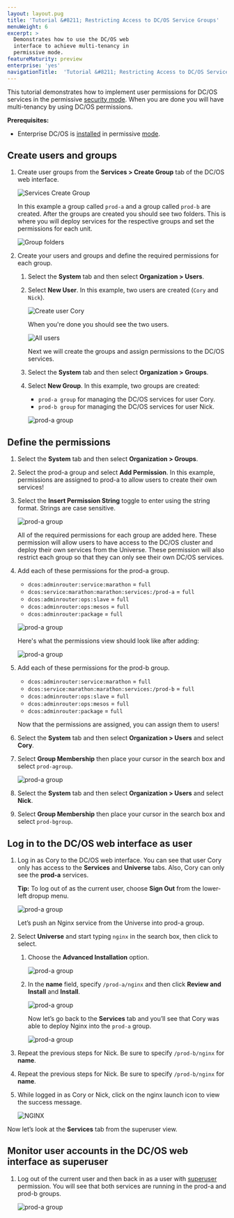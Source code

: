 ```yaml
---
layout: layout.pug
title: 'Tutorial &#8211; Restricting Access to DC/OS Service Groups'
menuWeight: 6
excerpt: >
  Demonstrates how to use the DC/OS web
  interface to achieve multi-tenancy in
  permissive mode.
featureMaturity: preview
enterprise: 'yes'
navigationTitle:  'Tutorial &#8211; Restricting Access to DC/OS Service Groups'
---
```

This tutorial demonstrates how to implement user permissions for DC/OS services in the permissive [security mode](/docs/1.8/administration/installing/custom/configuration-parameters/#security). When you are done you will have multi-tenancy by using DC/OS permissions.  

**Prerequisites:**

- Enterprise DC/OS is [installed](/docs/1.8/administration/installing/) in permissive [mode](/docs/1.8/administration/installing/custom/configuration-parameters/#security).

## Create users and groups

1.  Create user groups from the **Services > Create Group** tab of the DC/OS web interface.

    ![Services Create Group](../img/service-group1.png)
    
    In this example a group called `prod-a` and a group called `prod-b` are created. After the groups are created you should see two folders. This is where you will deploy services for the respective groups and set the permissions for each unit.
    
    ![Group folders](../img/service-group2.png)
    
1.  Create your users and groups and define the required permissions for each group. 

    1.  Select the **System** tab and then select **Organization > Users**. 
     
    1.  Select **New User**.  In this example, two users are created (`Cory` and `Nick`).     
        
        ![Create user Cory](../img/service-group3.png)
        
        When you're done you should see the two users. 
        
        ![All users](../img/service-group4.png)
        
        Next we will create the groups and assign permissions to the DC/OS services.
    
    1.  Select the **System** tab and then select **Organization > Groups**.
    
    1.  Select **New Group**. In this example, two groups are created:
        
        - `prod-a group` for managing the DC/OS services for user Cory.
        - `prod-b group` for managing the DC/OS services for user Nick.
        
        ![prod-a group](../img/service-group5.png)
        
## Define the permissions
    
1.  Select the **System** tab and then select **Organization > Groups**. 

1.  Select the prod-a group and select **Add Permission**.  In this example, permissions are assigned to prod-a to allow users to create their own services!  

1.  Select the **Insert Permission String** toggle to enter using the string format. Strings are case sensitive.
    
    ![prod-a group](../img/service-group6.png)
    
    All of the required permissions for each group are added here. These permission will allow users to have access to the DC/OS cluster and deploy their own services from the Universe.  These permission will also restrict each group so that they can only see their own DC/OS services.
      
1.  Add each of these permissions for the prod-a group.   
    
    -  `dcos:adminrouter:service:marathon` = `full`
    -  `dcos:service:marathon:marathon:services:/prod-a` = `full`  
    -  `dcos:adminrouter:ops:slave` = `full`
    -  `dcos:adminrouter:ops:mesos` = `full`
    -  `dcos:adminrouter:package` = `full`
    
    ![prod-a group](../img/service-group7.png)
    
    Here's what the permissions view should look like after adding:
    
    ![prod-a group](../img/service-group8.png)
    
1.  Add each of these permissions for the prod-b group.   
            
    -  `dcos:adminrouter:service:marathon` = `full`
    -  `dcos:service:marathon:marathon:services:/prod-b` = `full`  
    -  `dcos:adminrouter:ops:slave` = `full`
    -  `dcos:adminrouter:ops:mesos` = `full`
    -  `dcos:adminrouter:package` = `full`
    
    Now that the permissions are assigned, you can assign them to users!   
    
1.  Select the **System** tab and then select **Organization > Users** and select **Cory**.  

1.  Select **Group Membership** then place your cursor in the search box and select `prod-agroup`. 

    ![prod-a group](../img/service-group9.png)
    
1.  Select the **System** tab and then select **Organization > Users** and select **Nick**.  
    
1.  Select **Group Membership** then place your cursor in the search box and select `prod-bgroup`. 
    
    
## Log in to the DC/OS web interface as user

1.  Log in as Cory to the DC/OS web interface. You can see that user Cory only has access to the **Services** and **Universe** tabs. Also, Cory can only see the **prod-a** services.
 
    **Tip:** To log out of as the current user, choose **Sign Out** from the lower-left dropup menu.
    
    ![prod-a group](../img/service-group10.png)
    
    Let’s push an Nginx service from the Universe into prod-a group.  
    
1.  Select **Universe** and start typing `nginx` in the search box, then click to select.

    1.  Choose the **Advanced Installation** option. 
        
        ![prod-a group](../img/service-group11.png)
        
    1.  In the **name** field, specify `/prod-a/nginx` and then click **Review and Install** and **Install**.
    
        ![prod-a group](../img/service-group12.png)
        
        Now let’s go back to the **Services** tab and you’ll see that Cory was able to deploy Nginx into the `prod-a` group.
        
        ![prod-a group](../img/service-group13.png)
        
1.  Repeat the previous steps for Nick. Be sure to specify `/prod-b/nginx` for **name**. 

1.  Repeat the previous steps for Nick. Be sure to specify `/prod-b/nginx` for **name**. 

1.  While logged in as Cory or Nick, click on the nginx launch icon to view the success message.
    
    ![NGINX](../img/service-group-nginx.png)
    
    
Now let’s look at the **Services** tab from the superuser view.  


## Monitor user accounts in the DC/OS web interface as superuser

1.  Log out of the current user and then back in as a user with [superuser](/docs/1.8/administration/id-and-access-mgt/permissions/superuser-perm/) permission. You will see that both services are running in the prod-a and prod-b groups.  

    ![prod-a group](../img/service-group14.png)




        


        
        


